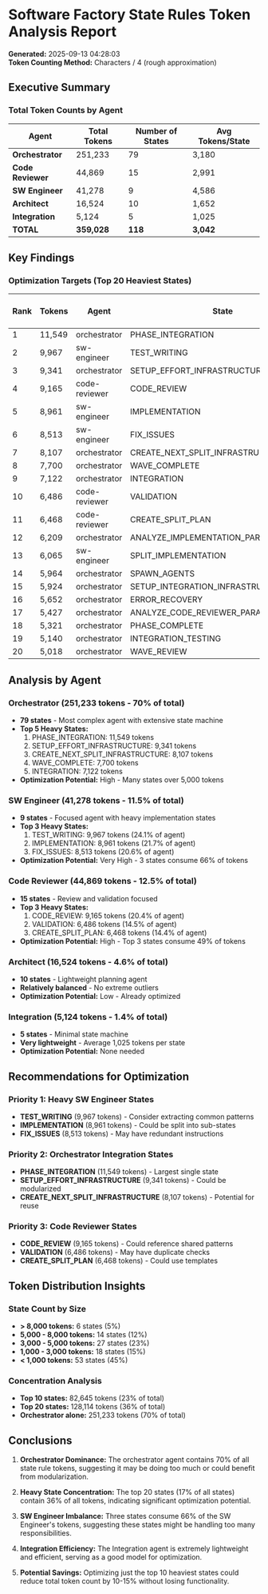 # Software Factory State Rules Token Analysis Report

**Generated:** 2025-09-13 04:28:03  
**Token Counting Method:** Characters / 4 (rough approximation)

## Executive Summary

### Total Token Counts by Agent

| Agent | Total Tokens | Number of States | Avg Tokens/State |
|-------|--------------|------------------|------------------|
| **Orchestrator** | 251,233 | 79 | 3,180 |
| **Code Reviewer** | 44,869 | 15 | 2,991 |
| **SW Engineer** | 41,278 | 9 | 4,586 |
| **Architect** | 16,524 | 10 | 1,652 |
| **Integration** | 5,124 | 5 | 1,025 |
| **TOTAL** | **359,028** | **118** | **3,042** |

## Key Findings

### Optimization Targets (Top 20 Heaviest States)

| Rank | Tokens | Agent | State | % of Agent Total |
|------|--------|-------|-------|------------------|
| 1 | 11,549 | orchestrator | PHASE_INTEGRATION | 4.6% |
| 2 | 9,967 | sw-engineer | TEST_WRITING | 24.1% |
| 3 | 9,341 | orchestrator | SETUP_EFFORT_INFRASTRUCTURE | 3.7% |
| 4 | 9,165 | code-reviewer | CODE_REVIEW | 20.4% |
| 5 | 8,961 | sw-engineer | IMPLEMENTATION | 21.7% |
| 6 | 8,513 | sw-engineer | FIX_ISSUES | 20.6% |
| 7 | 8,107 | orchestrator | CREATE_NEXT_SPLIT_INFRASTRUCTURE | 3.2% |
| 8 | 7,700 | orchestrator | WAVE_COMPLETE | 3.1% |
| 9 | 7,122 | orchestrator | INTEGRATION | 2.8% |
| 10 | 6,486 | code-reviewer | VALIDATION | 14.5% |
| 11 | 6,468 | code-reviewer | CREATE_SPLIT_PLAN | 14.4% |
| 12 | 6,209 | orchestrator | ANALYZE_IMPLEMENTATION_PARALLELIZATION | 2.5% |
| 13 | 6,065 | sw-engineer | SPLIT_IMPLEMENTATION | 14.7% |
| 14 | 5,964 | orchestrator | SPAWN_AGENTS | 2.4% |
| 15 | 5,924 | orchestrator | SETUP_INTEGRATION_INFRASTRUCTURE | 2.4% |
| 16 | 5,652 | orchestrator | ERROR_RECOVERY | 2.2% |
| 17 | 5,427 | orchestrator | ANALYZE_CODE_REVIEWER_PARALLELIZATION | 2.2% |
| 18 | 5,321 | orchestrator | PHASE_COMPLETE | 2.1% |
| 19 | 5,140 | orchestrator | INTEGRATION_TESTING | 2.0% |
| 20 | 5,018 | orchestrator | WAVE_REVIEW | 2.0% |

## Analysis by Agent

### Orchestrator (251,233 tokens - 70% of total)
- **79 states** - Most complex agent with extensive state machine
- **Top 5 Heavy States:**
  1. PHASE_INTEGRATION: 11,549 tokens
  2. SETUP_EFFORT_INFRASTRUCTURE: 9,341 tokens
  3. CREATE_NEXT_SPLIT_INFRASTRUCTURE: 8,107 tokens
  4. WAVE_COMPLETE: 7,700 tokens
  5. INTEGRATION: 7,122 tokens
- **Optimization Potential:** High - Many states over 5,000 tokens

### SW Engineer (41,278 tokens - 11.5% of total)
- **9 states** - Focused agent with heavy implementation states
- **Top 3 Heavy States:**
  1. TEST_WRITING: 9,967 tokens (24.1% of agent)
  2. IMPLEMENTATION: 8,961 tokens (21.7% of agent)
  3. FIX_ISSUES: 8,513 tokens (20.6% of agent)
- **Optimization Potential:** Very High - 3 states consume 66% of tokens

### Code Reviewer (44,869 tokens - 12.5% of total)
- **15 states** - Review and validation focused
- **Top 3 Heavy States:**
  1. CODE_REVIEW: 9,165 tokens (20.4% of agent)
  2. VALIDATION: 6,486 tokens (14.5% of agent)
  3. CREATE_SPLIT_PLAN: 6,468 tokens (14.4% of agent)
- **Optimization Potential:** High - Top 3 states consume 49% of tokens

### Architect (16,524 tokens - 4.6% of total)
- **10 states** - Lightweight planning agent
- **Relatively balanced** - No extreme outliers
- **Optimization Potential:** Low - Already optimized

### Integration (5,124 tokens - 1.4% of total)
- **5 states** - Minimal state machine
- **Very lightweight** - Average 1,025 tokens per state
- **Optimization Potential:** None needed

## Recommendations for Optimization

### Priority 1: Heavy SW Engineer States
- **TEST_WRITING** (9,967 tokens) - Consider extracting common patterns
- **IMPLEMENTATION** (8,961 tokens) - Could be split into sub-states
- **FIX_ISSUES** (8,513 tokens) - May have redundant instructions

### Priority 2: Orchestrator Integration States
- **PHASE_INTEGRATION** (11,549 tokens) - Largest single state
- **SETUP_EFFORT_INFRASTRUCTURE** (9,341 tokens) - Could be modularized
- **CREATE_NEXT_SPLIT_INFRASTRUCTURE** (8,107 tokens) - Potential for reuse

### Priority 3: Code Reviewer States
- **CODE_REVIEW** (9,165 tokens) - Could reference shared patterns
- **VALIDATION** (6,486 tokens) - May have duplicate checks
- **CREATE_SPLIT_PLAN** (6,468 tokens) - Could use templates

## Token Distribution Insights

### State Count by Size
- **> 8,000 tokens:** 6 states (5%)
- **5,000 - 8,000 tokens:** 14 states (12%)
- **3,000 - 5,000 tokens:** 27 states (23%)
- **1,000 - 3,000 tokens:** 18 states (15%)
- **< 1,000 tokens:** 53 states (45%)

### Concentration Analysis
- **Top 10 states:** 82,645 tokens (23% of total)
- **Top 20 states:** 128,114 tokens (36% of total)
- **Orchestrator alone:** 251,233 tokens (70% of total)

## Conclusions

1. **Orchestrator Dominance:** The orchestrator agent contains 70% of all state rule tokens, suggesting it may be doing too much or could benefit from modularization.

2. **Heavy State Concentration:** The top 20 states (17% of all states) contain 36% of all tokens, indicating significant optimization potential.

3. **SW Engineer Imbalance:** Three states consume 66% of the SW Engineer's tokens, suggesting these states might be handling too many responsibilities.

4. **Integration Efficiency:** The Integration agent is extremely lightweight and efficient, serving as a good model for optimization.

5. **Potential Savings:** Optimizing just the top 10 heaviest states could reduce total token count by 10-15% without losing functionality.